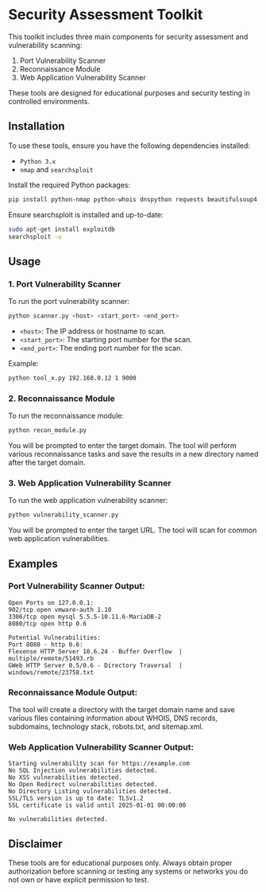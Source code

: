 # Security Assessment Toolkit

This toolkit includes three main components for security assessment and vulnerability scanning:

1. Port Vulnerability Scanner
2. Reconnaissance Module
3. Web Application Vulnerability Scanner

These tools are designed for educational purposes and security testing in controlled environments.

## Installation

To use these tools, ensure you have the following dependencies installed:
- `Python 3.x`
- `nmap` and `searchsploit`

Install the required Python packages:

```bash
pip install python-nmap python-whois dnspython requests beautifulsoup4 colorama
```

Ensure searchsploit is installed and up-to-date:

```bash
sudo apt-get install exploitdb
searchsploit -u
```

## Usage

### 1. Port Vulnerability Scanner

To run the port vulnerability scanner:

```bash
python scanner.py <host> <start_port> <end_port>
```

- `<host>`: The IP address or hostname to scan.
- `<start_port>`: The starting port number for the scan.
- `<end_port>`: The ending port number for the scan.

Example:

```bash
python tool_x.py 192.168.0.12 1 9000
```

### 2. Reconnaissance Module

To run the reconnaissance module:

```bash
python recon_module.py
```

You will be prompted to enter the target domain. The tool will perform various reconnaissance tasks and save the results in a new directory named after the target domain.

### 3. Web Application Vulnerability Scanner

To run the web application vulnerability scanner:

```bash
python vulnerability_scanner.py
```

You will be prompted to enter the target URL. The tool will scan for common web application vulnerabilities.

## Examples

### Port Vulnerability Scanner Output:

```
Open Ports on 127.0.0.1:
902/tcp open vmware-auth 1.10
3306/tcp open mysql 5.5.5-10.11.6-MariaDB-2
8080/tcp open http 0.6

Potential Vulnerabilities:
Port 8080 - http 0.6:
Flexense HTTP Server 10.6.24 - Buffer Overflow  | multiple/remote/51493.rb
GWeb HTTP Server 0.5/0.6 - Directory Traversal  | windows/remote/23758.txt
```

### Reconnaissance Module Output:

The tool will create a directory with the target domain name and save various files containing information about WHOIS, DNS records, subdomains, technology stack, robots.txt, and sitemap.xml.

### Web Application Vulnerability Scanner Output:

```
Starting vulnerability scan for https://example.com
No SQL Injection vulnerabilities detected.
No XSS vulnerabilities detected.
No Open Redirect vulnerabilities detected.
No Directory Listing vulnerabilities detected.
SSL/TLS version is up to date: TLSv1.2
SSL certificate is valid until 2025-01-01 00:00:00

No vulnerabilities detected.
```

## Disclaimer

These tools are for educational purposes only. Always obtain proper authorization before scanning or testing any systems or networks you do not own or have explicit permission to test.
